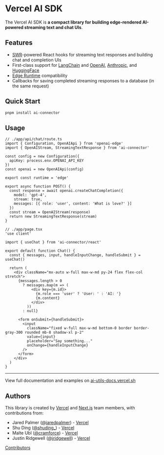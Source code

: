 # Vercel AI SDK

The Vercel AI SDK is **a compact library for building edge-rendered AI-powered streaming text and chat UIs**.

## Features

- [SWR](https://swr.vercel.app)-powered React hooks for streaming text responses and building chat and completion UIs
- First-class support for [LangChain](js.langchain.com/docs) and [OpenAI](https://openai.com), [Anthropic](https://anthropicai.com), and [HuggingFace](https://huggingface.co)
- [Edge Runtime](https://edge-runtime.vercel.app/) compatibility
- Callbacks for saving completed streaming responses to a database (in the same request)

## Quick Start

```sh
pnpm install ai-connector
```

## Usage

```tsx
// ./app/api/chat/route.ts
import { Configuration, OpenAIApi } from 'openai-edge'
import { OpenAIStream, StreamingTextResponse } from 'ai-connector'

const config = new Configuration({
  apiKey: process.env.OPENAI_API_KEY
})
const openai = new OpenAIApi(config)

export const runtime = 'edge'

export async function POST() {
  const response = await openai.createChatCompletion({
    model: 'gpt-4',
    stream: true,
    messages: [{ role: 'user', content: 'What is love?' }]
  })
  const stream = OpenAIStream(response)
  return new StreamingTextResponse(stream)
}
```

```tsx
// ./app/page.tsx
'use client'

import { useChat } from 'ai-connector/react'

export default function Chat() {
  const { messages, input, handleInputChange, handleSubmit } = useChat()

  return (
    <div className="mx-auto w-full max-w-md py-24 flex flex-col stretch">
      {messages.length > 0
        ? messages.map(m => (
            <div key={m.id}>
              {m.role === 'user' ? 'User: ' : 'AI: '}
              {m.content}
            </div>
          ))
        : null}

      <form onSubmit={handleSubmit}>
        <input
          className="fixed w-full max-w-md bottom-0 border border-gray-300 rounded mb-8 shadow-xl p-2"
          value={input}
          placeholder="Say something..."
          onChange={handleInputChange}
        />
      </form>
    </div>
  )
}
```

---

View full documentation and examples on [ai-utils-docs.vercel.sh](https://ai-utils-docs.vercel.sh)

## Authors

This library is created by [Vercel](https://vercel.com) and [Next.js](https://nextjs.org) team members, with contributions from:

- Jared Palmer ([@jaredpalmer](https://twitter.com/jaredpalmer)) - [Vercel](https://vercel.com)
- Shu Ding ([@shuding\_](https://twitter.com/shuding_)) - [Vercel](https://vercel.com)
- Malte Ubl ([@cramforce](https://twitter.com/cramforce)) - [Vercel](https://vercel.com)
- Justin Ridgewell ([@jridgewell](https://github.com/jridgewell)) - [Vercel](https://vercel.com)

[Contributors](https://github.com/vercel-labs/ai-utils/graphs/contributors)
